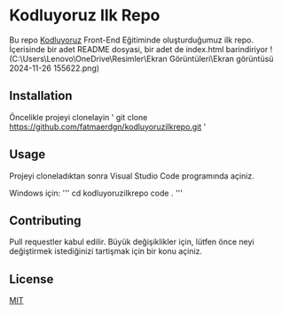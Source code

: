 # Kodluyoruz Ilk Repo

Bu repo [Kodluyoruz](https://www.kodluyoruz.org/) Front-End Eğitiminde oluşturduğumuz ilk repo. İçerisinde bir adet README dosyasi, bir adet de index.html barindiriyor
! (C:\Users\Lenovo\OneDrive\Resimler\Ekran Görüntüleri\Ekran görüntüsü 2024-11-26 155622.png)

## Installation
Öncelikle projeyi clonelayin
' git clone https://github.com/fatmaerdgn/kodluyoruzilkrepo.git '

## Usage
Projeyi cloneladıktan sonra Visual Studio Code programında açiniz.

Windows için:
''' cd kodluyoruzilkrepo
    code .
'''

## Contributing
Pull requestler kabul edilir. Büyük değişiklikler için, lütfen önce neyi değiştirmek istediğinizi tartişmak için bir konu açiniz.

## License
[MIT](https://choosealicense.com/licenses/mit/)